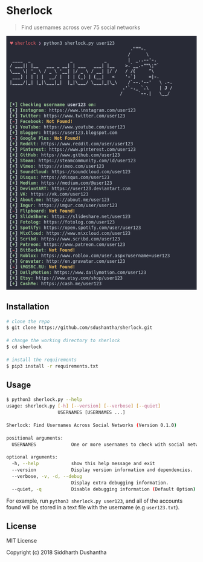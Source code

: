 # Sherlock
> Find usernames across over 75 social networks 

<p align="center">
<img src="preview.png">
</a>
</p>

## Installation

```bash
# clone the repo
$ git clone https://github.com/sdushantha/sherlock.git

# change the working directory to sherlock
$ cd sherlock

# install the requirements
$ pip3 install -r requirements.txt
```

## Usage

```bash
$ python3 sherlock.py --help
usage: sherlock.py [-h] [--version] [--verbose] [--quiet]
                   USERNAMES [USERNAMES ...]

Sherlock: Find Usernames Across Social Networks (Version 0.1.0)

positional arguments:
  USERNAMES             One or more usernames to check with social networks.

optional arguments:
  -h, --help            show this help message and exit
  --version             Display version information and dependencies.
  --verbose, -v, -d, --debug
                        Display extra debugging information.
  --quiet, -q           Disable debugging information (Default Option).
```

For example, run ```python3 sherlock.py user123```, and all of the accounts
found will be stored in a text file with the username (e.g ```user123.txt```).

## License
MIT License

Copyright (c) 2018 Siddharth Dushantha
